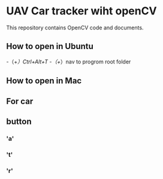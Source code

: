 # UAV Car tracker wiht openCV #
This repository contains OpenCV code and documents.
## How to open in Ubuntu ##
-（+*）Ctrl+Alt+T -（+*）nav to progrom root folder
## How to open in Mac ##
## For car
## button ##
### 'a'
### 't'
### 'r'

